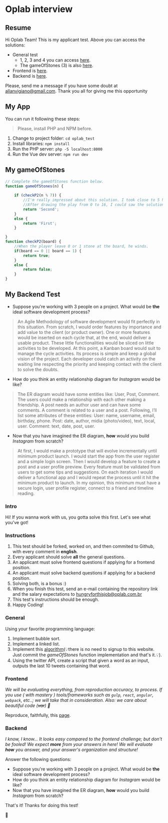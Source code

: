 # Oplab interview

## Resume
Hi Oplab Team! This is my applicant test. Above you can access the solutions:
- General test
    - 1, 2, 3 and 4 you can access [here](#My-App).
    - The gameOfStones (3) is also [here](#My-gameOfStones).
- Frontend is [here](https://github.com/allanvigiano/oplab_frontend_test).
- Backend is [here](#My-Backend-Test).

Please, send me a message if you have some doubt at allanvigiano@gmail.com. Thank you all for giving me this opportunity

## My App
You can run it following these steps:
> Please, install PHP and NPM before.
1. Change to project folder: `cd oplab_test`
2. Install libraries: `npm install`
3. Run the PHP server: `php -S localhost:8000`
3. Run the Vue dev server: `npm run dev`

## My gameOfStones
```javascript
// Complete the gameOfStones function below.
function gameOfStones(n) {
    
    if (checkP2(n % 7)) {
        //I'm really impressed about this solution. I took close to 5 hours to found out.
        //After drawing the play from 0 to 16, I could saw the solution! It's so interesting!
        return 'Second';
    }
    else {
        return 'First';
    }

}
function checkP2(board) {
    //When the player leave 0 or 1 stone at the board, he winds.
    if(board == 0 || board == 1) {
        return true;
    }
    else {
        return false;
    }
}

```
## My Backend Test
- Suppose you're working with 3 people on a project. What would be **the** ideal software development process?
> An Agile Methodology of software development would fit perfectly in this situation. From scratch, I would order features by importance and add value to the client (or product owner). One or more features would be inserted on each cycle that, at the end, would deliver a usable product. These little functionalities would be sliced on little activities to be developed. At this point, a Kanban board would suit to manage the cycle activities. Its process is simple and keep a global vision of the project. Each developer could catch an activity on the waiting line respecting the priority and keeping contact with the client to solve the doubts.
- How do you think an entity relationship diagram for _Instagram_ would be like?
> The ER diagram would have some entities like: User, Post, Comment. The users could make a relationship with each other making a friendship. A post needs an author user and can have some comments. A comment is related to a user and a post. Following, I’ll list some attributes of these entities:
User: name, username, email, birthday, phone.
Post: date, author, midia (photo/video), text, local, user.
Comment: text, date, post, user.
- Now that you have imagined the ER diagram, **how** would you build _Instagram_ from scratch?
>At first, I would make a prototype that will evolve incrementally until minimum product launch. I would start the app from the user register and a simple login screen. Then I would develop a feature to create a post and a user profile preview. Every feature must be validated from users to get some tips and suggestions. On each iteration I would deliver a functional app and I would repeat the process until it hit the minimum product to launch. In my opinion, this minimum must have a secure login, user profile register, connect to a friend and timeline reading. 

### Intro

Hi! If you wanna work with us, you gotta solve this first. Let's see what you've got!

### Instructions

1. This test should be forked, worked on, and then commited to Github, with every comment in **english**.
2. Every applicant should solve **all** the general questions.
3. An applicant must solve frontend questions if applying for a frontend position.
4. An applicant must solve backend questions if applying for a backend position.
5. Solving both, is a bonus :)
6. When you finish this test, send an e-mail containing the repository link and the salary expectations to <hungryforthisjob@oplab.com.br>
7. This test's instructions should be enough.
8. Happy Coding!

### General
Using your favorite programming language:

1. Implement bubble sort.
3. Implement a linked list.
4. Implement this [algorithm](https://www.hackerrank.com/challenges/game-of-stones-1)(💡️there is no need to signup to this website. Just commit the _gameOfStones_ function implementation and that's it.💡️).
5. Using the twitter API, create a script that given a word as an input, outputs the last 10 tweets containing that word.

### Frontend

_We will be evaluating everything, from reproduction accuracy, to process. If you use ( with mastery ) tools/frameworks such as `gulp`, `react`, `angular`, `webpack`, etc..; we will take that in consideration. Also: we care about beautiful code (~~var~~) 👾_

Reproduce, faithfully, this [page]( http://ydirection.com/Aria/index-3.html ).

### Backend

_I know, I know... It looks easy compared to the frontend challenge; but don't be fooled! We expect **more** from your answers in here! We will evaluate **how** you answer, and your answer's organization and structure!_

Answer the following questions:
- Suppose you're working with 3 people on a project. What would be **the** ideal software development process?
- How do you think an entity relationship diagram for _Instagram_ would be like?
- Now that you have imagined the ER diagram, **how** would you build _Instagram_ from scratch?


That's it! Thanks for doing this test!

🚀
